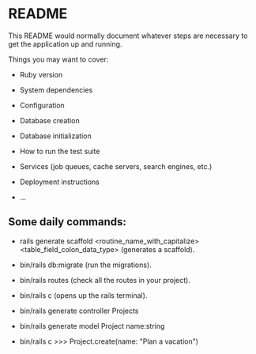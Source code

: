 # README

This README would normally document whatever steps are necessary to get the
application up and running.

Things you may want to cover:

* Ruby version

* System dependencies

* Configuration

* Database creation

* Database initialization

* How to run the test suite

* Services (job queues, cache servers, search engines, etc.)

* Deployment instructions

* ...

## Some daily commands:

* rails generate scaffold <routine_name_with_capitalize> <table_field_colon_data_type> (generates a scaffold).

* bin/rails db:migrate (run the migrations).

* bin/rails routes (check all the routes in your project).

* bin/rails c (opens up the rails terminal).

* bin/rails generate controller Projects

* bin/rails generate model Project name:string

* bin/rails c >>> Project.create(name: "Plan a vacation")
